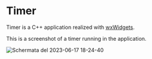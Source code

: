# Timer
Timer is a C++ application realized with [wxWidgets](https://github.com/wxWidgets/wxWidgets).

This is a screenshot of a timer running in the application.

![Schermata del 2023-06-17 18-24-40](https://github.com/loremol/Timer/assets/37514923/877f4e20-6e28-4f6d-8a28-1e072dbc025c)
